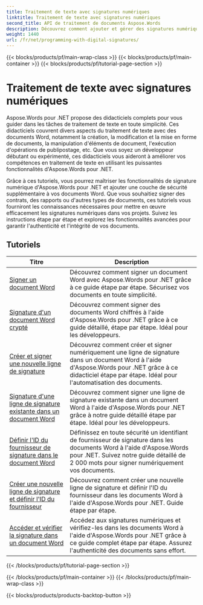 ```yaml
---
title: Traitement de texte avec signatures numériques
linktitle: Traitement de texte avec signatures numériques
second_title: API de traitement de documents Aspose.Words
description: Découvrez comment ajouter et gérer des signatures numériques dans des documents Word à l'aide d'Aspose.Words pour .NET. Les didacticiels vous guident à travers les étapes pour générer des signatures numériques et les ajouter à vos documents.
weight: 1440
url: /fr/net/programming-with-digital-signatures/
---
```


{{< blocks/products/pf/main-wrap-class >}}
{{< blocks/products/pf/main-container >}}
{{< blocks/products/pf/tutorial-page-section >}}

# Traitement de texte avec signatures numériques

Aspose.Words pour .NET propose des didacticiels complets pour vous guider dans les tâches de traitement de texte en toute simplicité. Ces didacticiels couvrent divers aspects du traitement de texte avec des documents Word, notamment la création, la modification et la mise en forme de documents, la manipulation d'éléments de document, l'exécution d'opérations de publipostage, etc. Que vous soyez un développeur débutant ou expérimenté, ces didacticiels vous aideront à améliorer vos compétences en traitement de texte en utilisant les puissantes fonctionnalités d'Aspose.Words pour .NET.

Grâce à ces tutoriels, vous pourrez maîtriser les fonctionnalités de signature numérique d'Aspose.Words pour .NET et ajouter une couche de sécurité supplémentaire à vos documents Word. Que vous souhaitiez signer des contrats, des rapports ou d'autres types de documents, ces tutoriels vous fourniront les connaissances nécessaires pour mettre en œuvre efficacement les signatures numériques dans vos projets. Suivez les instructions étape par étape et explorez les fonctionnalités avancées pour garantir l'authenticité et l'intégrité de vos documents.

 ## Tutoriels
| Titre | Description |
| --- | --- |
| [Signer un document Word](./sign-document/) | Découvrez comment signer un document Word avec Aspose.Words pour .NET grâce à ce guide étape par étape. Sécurisez vos documents en toute simplicité. |
| [Signature d'un document Word crypté](./signing-encrypted-document/) | Découvrez comment signer des documents Word chiffrés à l'aide d'Aspose.Words pour .NET grâce à ce guide détaillé, étape par étape. Idéal pour les développeurs. |
| [Créer et signer une nouvelle ligne de signature](./creating-and-signing-new-signature-line/) | Découvrez comment créer et signer numériquement une ligne de signature dans un document Word à l'aide d'Aspose.Words pour .NET grâce à ce didacticiel étape par étape. Idéal pour l'automatisation des documents. |
| [Signature d'une ligne de signature existante dans un document Word](./signing-existing-signature-line/) | Découvrez comment signer une ligne de signature existante dans un document Word à l'aide d'Aspose.Words pour .NET grâce à notre guide détaillé étape par étape. Idéal pour les développeurs. |
| [Définir l'ID du fournisseur de signature dans le document Word](./set-signature-provider-id/) | Définissez en toute sécurité un identifiant de fournisseur de signature dans les documents Word à l'aide d'Aspose.Words pour .NET. Suivez notre guide détaillé de 2 000 mots pour signer numériquement vos documents. |
| [Créer une nouvelle ligne de signature et définir l'ID du fournisseur](./create-new-signature-line-and-set-provider-id/) | Découvrez comment créer une nouvelle ligne de signature et définir l'ID du fournisseur dans les documents Word à l'aide d'Aspose.Words pour .NET. Guide étape par étape. |
| [Accéder et vérifier la signature dans un document Word](./access-and-verify-signature/) | Accédez aux signatures numériques et vérifiez-les dans les documents Word à l'aide d'Aspose.Words pour .NET grâce à ce guide complet étape par étape. Assurez l'authenticité des documents sans effort. |
{{< /blocks/products/pf/tutorial-page-section >}}

{{< /blocks/products/pf/main-container >}}
{{< /blocks/products/pf/main-wrap-class >}}

{{< blocks/products/products-backtop-button >}}
